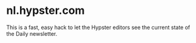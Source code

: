 # nl.hypster.com

This is a fast, easy hack to let the Hypster editors see the current state of the Daily newsletter.
